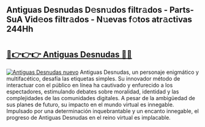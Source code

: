 ## Antiguas Desnudas D𝚎sn𝚞dos filtr𝚊dos - Parts-SuA Vid𝚎os filtr𝚊dos - N𝚞evas f𝚘tos atr𝚊ctivas 244Hh

# <h2><a href="http://mb6ux55.tromn.icu/?c=Antiguas+Desnudas">🔗👉👉👉 Antiguas Desnudas 🔗🔗</a></h2>

[![Antiguas Desnudas nuevo](https://i.imgur.com/pEAQMta.gif)](http://mb6ux55.tromn.icu/?c=Antiguas+Desnudas)
Antiguas Desnudas, un personaje enigmático y multifacético, desafía las etiquetas simples. Su innovador método de interactuar con el público en línea ha cautivado y enfurecido a los espectadores, estimulando debates sobre moralidad, identidad y las complejidades de las comunidades digitales. A pesar de la ambigüedad de sus planes de futuro, su impacto en el mundo virtual es innegable. Impulsado por una determinación inquebrantable y un encanto innegable, el progreso de Antiguas Desnudas en el reino virtual es implacable.
